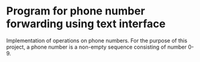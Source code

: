 # Program for phone number forwarding using text interface

Implementation of operations on phone numbers. For the purpose of this project, a phone number is a non-empty sequence consisting of number 0-9.
